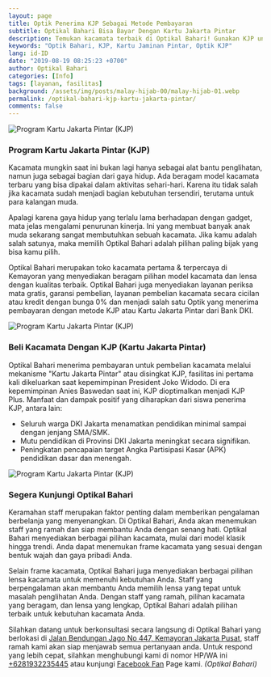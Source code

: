 ```yaml
---
layout: page
title: Optik Penerima KJP Sebagai Metode Pembayaran
subtitle: Optikal Bahari Bisa Bayar Dengan Kartu Jakarta Pintar
description: Temukan kacamata terbaik di Optikal Bahari! Gunakan KJP untuk pembayaran mudah. Jangan lewatkan penawaran eksklusif, kunjungi optikal Bahari segera
keywords: "Optik Bahari, KJP, Kartu Jaminan Pintar, Optik KJP"
lang: id-ID
date: "2019-08-19 08:25:23 +0700"
author: Optikal Bahari
categories: [Info]
tags: [layanan, fasilitas]
background: /assets/img/posts/malay-hijab-00/malay-hijab-01.webp
permalink: /optikal-bahari-kjp-kartu-jakarta-pintar/
comments: false
---
```


<div class="card shadow p-3 bg-white mb-5">
  <img
    itemprop="image"
    src="{{ "/assets/img/posts/optikal-bahari-kjp/kjp-optikalbahari-01.webp" }}"
    srcset="{{ "/assets/img/posts/optikal-bahari-kjp/kjp-optikalbahari-01.webp" | srcset }}"
    width="{{ "/assets/img/posts/optikal-bahari-kjp/kjp-optikalbahari-01.webp" | width }}"
    height="{{ "/assets/img/posts/optikal-bahari-kjp/kjp-optikalbahari-01.webp" | height }}"
    class="card-img-top img-fluid"
    alt="Program Kartu Jakarta Pintar (KJP)">
  <div class="card-body">
    <h3 class="card-title">
      Program Kartu Jakarta Pintar (KJP)
    </h3>
    <p class="card-text text-left">
      Kacamata mungkin saat ini bukan lagi hanya sebagai alat bantu penglihatan, namun juga sebagai bagian dari gaya hidup. Ada beragam model kacamata terbaru yang bisa dipakai dalam aktivitas sehari-hari. Karena itu tidak salah jika kacamata sudah menjadi bagian kebutuhan tersendiri, terutama untuk para kalangan muda.
    </p>
    <p class="card-text text-left">
      Apalagi karena gaya hidup yang terlalu lama berhadapan dengan gadget, mata jelas mengalami penurunan kinerja. Ini yang membuat banyak anak muda sekarang sangat membutuhkan sebuah kacamata. Jika kamu adalah salah satunya, maka memilih Optikal Bahari adalah pilihan paling bijak yang bisa kamu pilih.
    </p>
    <p class="card-text text-left">
      Optikal Bahari merupakan toko kacamata pertama & terpercaya di Kemayoran yang menyediakan beragam pilihan model kacamata dan lensa dengan kualitas terbaik. Optikal Bahari juga menyediakan layanan periksa mata gratis, garansi pembelian, layanan pembelian kacamata secara cicilan atau kredit dengan bunga 0% dan menjadi salah satu Optik yang menerima pembayaran dengan metode KJP atau Kartu Jakarta Pintar dari Bank DKI.
    </p>
  </div>
</div>

<div class="card shadow p-3 bg-white mb-5">
  <img
    itemprop="image"
    src="{{ "/assets/img/posts/optikal-bahari-kjp/kjp-optikalbahari-02.webp" }}"
    srcset="{{ "/assets/img/posts/optikal-bahari-kjp/kjp-optikalbahari-02.webp" | srcset }}"
    width="{{ "/assets/img/posts/optikal-bahari-kjp/kjp-optikalbahari-02.webp" | width }}"
    height="{{ "/assets/img/posts/optikal-bahari-kjp/kjp-optikalbahari-02.webp" | height }}"
    class="card-img-top img-fluid"
    alt="Program Kartu Jakarta Pintar (KJP)">
  <div class="card-body">
    <h3 class="card-title">
      Beli Kacamata Dengan KJP (Kartu Jakarta Pintar)
    </h3>
    <p class="card-text text-left">
      Optikal Bahari menerima pembayaran untuk pembelian kacamata melalui mekanisme "Kartu Jakarta Pintar" atau disingkat KJP, fasilitas ini pertama kali dikeluarkan saat kepemimpinan President Joko Widodo. Di era kepemimpinan Anies Baswedan saat ini, KJP dioptimalkan menjadi KJP Plus. Manfaat dan dampak positif yang diharapkan dari siswa penerima KJP, antara lain:
    </p>
    <ul>
      <li>Seluruh warga DKI Jakarta menamatkan pendidikan minimal sampai dengan jenjang SMA/SMK.</li>
      <li>Mutu pendidikan di Provinsi DKI Jakarta meningkat secara signifikan.</li>
      <li>Peningkatan pencapaian target Angka Partisipasi Kasar (APK) pendidikan dasar dan menengah.</li>
    </ul>
  </div>
</div>

<div class="card shadow p-3 bg-white mb-5">
  <img
    itemprop="image"
    src="{{ "/assets/img/posts/035.webp" }}"
    srcset="{{ "/assets/img/posts/035.webp" | srcset }}"
    width="{{ "/assets/img/posts/035.webp" | width }}"
    height="{{ "/assets/img/posts/035.webp" | height }}"
    class="card-img-top img-fluid"
    alt="Program Kartu Jakarta Pintar (KJP)">
  <div class="card-body">
    <h3 class="card-title">
      Segera Kunjungi Optikal Bahari
    </h3>
    <p class="card-text text-left">
      Keramahan staff merupakan faktor penting dalam memberikan pengalaman berbelanja yang menyenangkan. Di Optikal Bahari, Anda akan menemukan staff yang ramah dan siap membantu Anda dengan senang hati. Optikal Bahari menyediakan berbagai pilihan kacamata, mulai dari model klasik hingga trendi. Anda dapat menemukan frame kacamata yang sesuai dengan bentuk wajah dan gaya pribadi Anda.
    </p>
    <p class="card-text text-left">
      Selain frame kacamata, Optikal Bahari juga menyediakan berbagai pilihan lensa kacamata untuk memenuhi kebutuhan Anda. Staff yang berpengalaman akan membantu Anda memilih lensa yang tepat untuk masalah penglihatan Anda. Dengan staff yang ramah, pilihan kacamata yang beragam, dan lensa yang lengkap, Optikal Bahari adalah pilihan terbaik untuk kebutuhan kacamata Anda.
    </p>
    <p class="card-text text-left">
      Silahkan datang untuk berkonsultasi secara langsung di Optikal Bahari yang berlokasi di
      <a href="{{"/lokasi" | relative_url }}" title="Jalan Bendungan Jago No 447, Kemayoran Jakarta Pusat">Jalan Bendungan Jago No 447, Kemayoran Jakarta Pusat</a>, staff ramah kami akan siap menjawab semua pertanyaan anda. Untuk respond yang lebih cepat, silahkan menghubungi kami di nomor HP/WA ini
      <a
        href="https://api.whatsapp.com/send?phone=6281932235445&text=Hallo%2C+saya+butuh+informasi+lebih+lanjut+mengenai+Optikal+Bahari"
        id="WhatsAppClick"
        class="WhatsAppCall"
        title="Call WhatsApp">+6281932235445</a>
      atau kunjungi
      <a
        href="https://www.facebook.com/optikalbahari"
        id="FBClick"
        title="Facebook Page Optikal Bahari"
        class="FacebookPage">Facebook Fan</a>
      Page kami.
      <em>(Optikal Bahari)</em>
    </p>
  </div>
</div>
